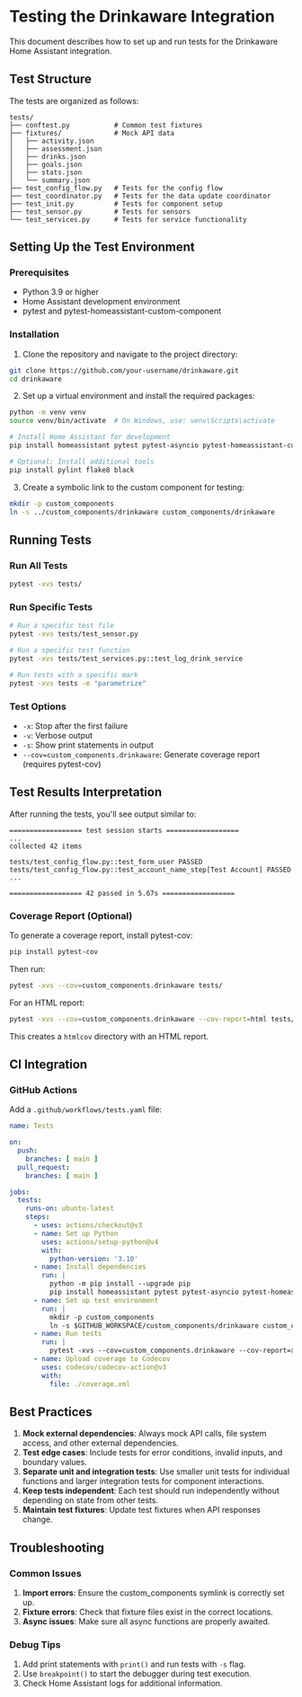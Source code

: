 # Testing the Drinkaware Integration

This document describes how to set up and run tests for the Drinkaware Home Assistant integration.

## Test Structure

The tests are organized as follows:

```
tests/
├── conftest.py           # Common test fixtures
├── fixtures/             # Mock API data
│   ├── activity.json
│   ├── assessment.json
│   ├── drinks.json
│   ├── goals.json
│   ├── stats.json
│   └── summary.json
├── test_config_flow.py   # Tests for the config flow
├── test_coordinator.py   # Tests for the data update coordinator
├── test_init.py          # Tests for component setup
├── test_sensor.py        # Tests for sensors
└── test_services.py      # Tests for service functionality
```

## Setting Up the Test Environment

### Prerequisites

- Python 3.9 or higher
- Home Assistant development environment
- pytest and pytest-homeassistant-custom-component

### Installation

1. Clone the repository and navigate to the project directory:

```bash
git clone https://github.com/your-username/drinkaware.git
cd drinkaware
```

2. Set up a virtual environment and install the required packages:

```bash
python -m venv venv
source venv/bin/activate  # On Windows, use: venv\Scripts\activate

# Install Home Assistant for development
pip install homeassistant pytest pytest-asyncio pytest-homeassistant-custom-component

# Optional: Install additional tools
pip install pylint flake8 black
```

3. Create a symbolic link to the custom component for testing:

```bash
mkdir -p custom_components
ln -s ../custom_components/drinkaware custom_components/drinkaware
```

## Running Tests

### Run All Tests

```bash
pytest -xvs tests/
```

### Run Specific Tests

```bash
# Run a specific test file
pytest -xvs tests/test_sensor.py

# Run a specific test function
pytest -xvs tests/test_services.py::test_log_drink_service

# Run tests with a specific mark
pytest -xvs tests -m "parametrize"
```

### Test Options

- `-x`: Stop after the first failure
- `-v`: Verbose output
- `-s`: Show print statements in output
- `--cov=custom_components.drinkaware`: Generate coverage report (requires pytest-cov)

## Test Results Interpretation

After running the tests, you'll see output similar to:

```
================== test session starts ==================
...
collected 42 items

tests/test_config_flow.py::test_form_user PASSED
tests/test_config_flow.py::test_account_name_step[Test Account] PASSED
...

================== 42 passed in 5.67s ==================
```

### Coverage Report (Optional)

To generate a coverage report, install pytest-cov:

```bash
pip install pytest-cov
```

Then run:

```bash
pytest -xvs --cov=custom_components.drinkaware tests/
```

For an HTML report:

```bash
pytest -xvs --cov=custom_components.drinkaware --cov-report=html tests/
```

This creates a `htmlcov` directory with an HTML report.

## CI Integration

### GitHub Actions

Add a `.github/workflows/tests.yaml` file:

```yaml
name: Tests

on:
  push:
    branches: [ main ]
  pull_request:
    branches: [ main ]

jobs:
  tests:
    runs-on: ubuntu-latest
    steps:
      - uses: actions/checkout@v3
      - name: Set up Python
        uses: actions/setup-python@v4
        with:
          python-version: '3.10'
      - name: Install dependencies
        run: |
          python -m pip install --upgrade pip
          pip install homeassistant pytest pytest-asyncio pytest-homeassistant-custom-component pytest-cov
      - name: Set up test environment
        run: |
          mkdir -p custom_components
          ln -s $GITHUB_WORKSPACE/custom_components/drinkaware custom_components/drinkaware
      - name: Run tests
        run: |
          pytest -xvs --cov=custom_components.drinkaware --cov-report=xml tests/
      - name: Upload coverage to Codecov
        uses: codecov/codecov-action@v3
        with:
          file: ./coverage.xml
```

## Best Practices

1. **Mock external dependencies**: Always mock API calls, file system access, and other external dependencies.
2. **Test edge cases**: Include tests for error conditions, invalid inputs, and boundary values.
3. **Separate unit and integration tests**: Use smaller unit tests for individual functions and larger integration tests for component interactions.
4. **Keep tests independent**: Each test should run independently without depending on state from other tests.
5. **Maintain test fixtures**: Update test fixtures when API responses change.

## Troubleshooting

### Common Issues

1. **Import errors**: Ensure the custom_components symlink is correctly set up.
2. **Fixture errors**: Check that fixture files exist in the correct locations.
3. **Async issues**: Make sure all async functions are properly awaited.

### Debug Tips

1. Add print statements with `print()` and run tests with `-s` flag.
2. Use `breakpoint()` to start the debugger during test execution.
3. Check Home Assistant logs for additional information.